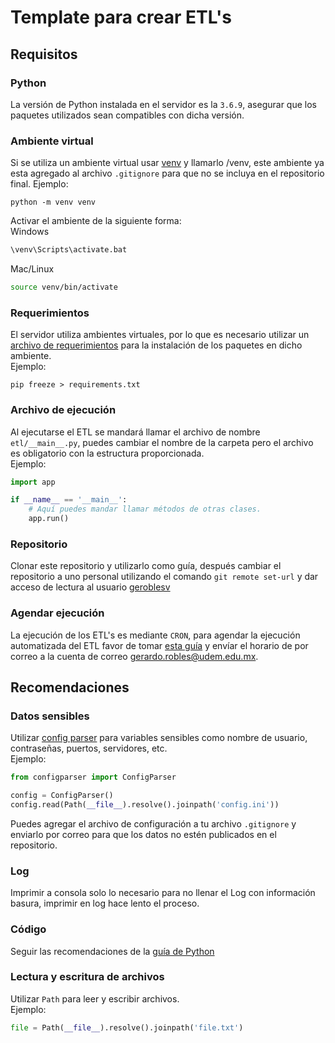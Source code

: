 # Template para crear ETL's
## Requisitos
### Python
La versión de Python instalada en el servidor es la `3.6.9`, asegurar que los paquetes utilizados sean compatibles con dicha versión.

### Ambiente virtual
Si se utiliza un ambiente virtual usar [venv](https://docs.python.org/3/tutorial/venv.html) y llamarlo /venv, este ambiente ya esta agregado al archivo `.gitignore` para que no se incluya en el repositorio final.  Ejemplo:
```shell
python -m venv venv
```

Activar el ambiente de la siguiente forma:  
Windows
```bash
\venv\Scripts\activate.bat
```

Mac/Linux
```bash
source venv/bin/activate
```

### Requerimientos
El servidor utiliza ambientes virtuales, por lo que es necesario utilizar un [archivo de requerimientos](https://pip.pypa.io/en/stable/user_guide/#requirements-files) para la instalación de los paquetes en dicho ambiente.  
Ejemplo:
```shell
pip freeze > requirements.txt
```

### Archivo de ejecución
Al ejecutarse el ETL se mandará llamar el archivo de nombre `etl/__main__.py`, puedes cambiar el nombre de la carpeta pero el archivo es obligatorio con la estructura proporcionada.  
Ejemplo:
```python
import app

if __name__ == '__main__':
    # Aquí puedes mandar llamar métodos de otras clases.
    app.run()
```

### Repositorio
Clonar este repositorio y utilizarlo como guía, después cambiar el repositorio a uno personal utilizando el comando `git remote set-url` y dar acceso de lectura al usuario [geroblesv](https://github.com/geroblesv/)

### Agendar ejecución
La ejecución de los ETL's es mediante `CRON`, para agendar la ejecución automatizada del ETL favor de tomar [esta guía](https://crontab.guru/) y envíar el horario de por correo a la cuenta de correo gerardo.robles@udem.edu.mx.

## Recomendaciones
### Datos sensibles
Utilizar [config parser](https://docs.python.org/3/library/configparser.html) para variables sensibles como nombre de usuario, contraseñas, puertos, servidores, etc.  
Ejemplo:
```python 
from configparser import ConfigParser

config = ConfigParser()
config.read(Path(__file__).resolve().joinpath('config.ini'))
```
Puedes agregar el archivo de configuración a tu archivo `.gitignore` y enviarlo por correo para que los datos no estén publicados en el repositorio.
### Log
Imprimir a consola solo lo necesario para no llenar el Log con información basura, imprimir en log hace lento el proceso.
### Código
Seguir las recomendaciones de la [guía de Python](https://www.python.org/dev/peps/pep-0008/)
### Lectura y escritura de archivos
Utilizar `Path` para leer y escribir archivos.  
Ejemplo:
```python
file = Path(__file__).resolve().joinpath('file.txt')
```

